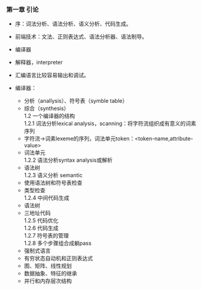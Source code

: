 ### 第一章  引论   
- 序：词法分析、语法分析、语义分析、代码生成。
- 前端技术：文法、正则表达式、语法分析器、语法制导。     

- 编译器
- 解释器，interpreter           
- 汇编语言比较容易输出和调试。
- 编译器：
  - 分析（anallysis）、符号表（symble table）
  - 综合（synthesis）  
1.2 一个编译器的结构  
1.2.1 词法分析lexical analysis，scanning：将字符流组织成有意义的词素序列  
  - 字符流->词素lexeme的序列，词法单元token：<token-name,attribute-value>  
  - 词法单元  
1.2.2 语法分析syntax analysis或解析  
  -  语法树  
1.2.3 语义分析  semantic  
  - 使用语法树和符号表检查  
  - 类型检查  
1.2.4 中间代码生成    
  - 语法树    
  - 三地址代码    
1.2.5 代码优化  
1.2.6 代码生成     
1.2.7 符号表的管理    
1.2.8 多个步骤组合成躺pass  
  - 强制式语言  
  - 有穷状态自动机和正则表达式    
  - 图、矩阵、线性规划    
  - 数据抽象、特征的继承    
  - 并行和内存层次结构    
